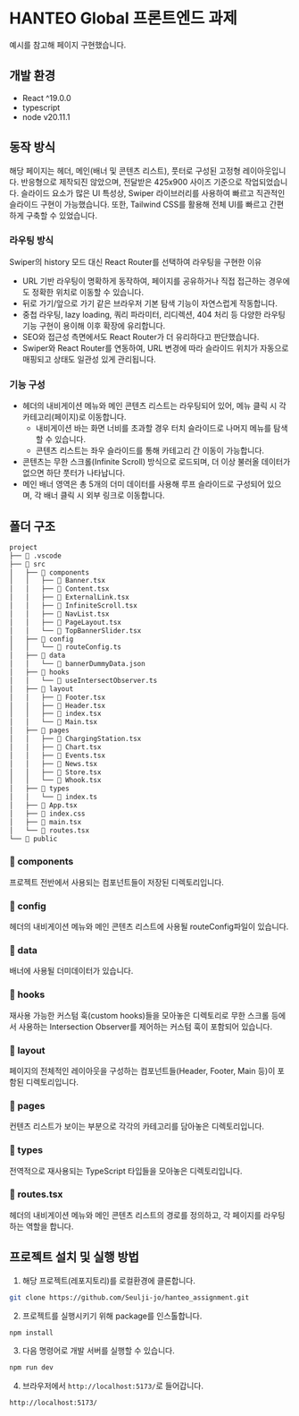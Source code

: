 # HANTEO Global 프론트엔드 과제

예시를 참고해 페이지 구현했습니다.

## 개발 환경

- React ^19.0.0
- typescript
- node v20.11.1

## 동작 방식

해당 페이지는 헤더, 메인(배너 및 콘텐츠 리스트), 풋터로 구성된 고정형 레이아웃입니다.
반응형으로 제작되진 않았으며, 전달받은 425x900 사이즈 기준으로 작업되었습니다.
슬라이드 요소가 많은 UI 특성상, Swiper 라이브러리를 사용하여 빠르고 직관적인 슬라이드 구현이 가능했습니다.
또한, Tailwind CSS를 활용해 전체 UI를 빠르고 간편하게 구축할 수 있었습니다.

### 라우팅 방식

Swiper의 history 모드 대신 React Router를 선택하여 라우팅을 구현한 이유

- URL 기반 라우팅이 명확하게 동작하여, 페이지를 공유하거나 직접 접근하는 경우에도 정확한 위치로 이동할 수 있습니다.
- 뒤로 가기/앞으로 가기 같은 브라우저 기본 탐색 기능이 자연스럽게 작동합니다.
- 중첩 라우팅, lazy loading, 쿼리 파라미터, 리디렉션, 404 처리 등 다양한 라우팅 기능 구현이 용이해 이후 확장에 유리합니다.
- SEO와 접근성 측면에서도 React Router가 더 유리하다고 판단했습니다.
- Swiper와 React Router를 연동하여, URL 변경에 따라 슬라이드 위치가 자동으로 매핑되고 상태도 일관성 있게 관리됩니다.

### 기능 구성

- 헤더의 내비게이션 메뉴와 메인 콘텐츠 리스트는 라우팅되어 있어, 메뉴 클릭 시 각 카테고리(페이지)로 이동합니다.
  - 내비게이션 바는 화면 너비를 초과할 경우 터치 슬라이드로 나머지 메뉴를 탐색할 수 있습니다.
  - 콘텐츠 리스트는 좌우 슬라이드를 통해 카테고리 간 이동이 가능합니다.
- 콘텐츠는 무한 스크롤(Infinite Scroll) 방식으로 로드되며, 더 이상 불러올 데이터가 없으면 하단 풋터가 나타납니다.
- 메인 배너 영역은 총 5개의 더미 데이터를 사용해 루프 슬라이드로 구성되어 있으며, 각 배너 클릭 시 외부 링크로 이동합니다.

## 폴더 구조

```bash
project
├── 📁 .vscode
├── 📁 src
│   ├── 📁 components
│   │   ├── 📄 Banner.tsx
│   │   ├── 📄 Content.tsx
│   │   ├── 📄 ExternalLink.tsx
│   │   ├── 📄 InfiniteScroll.tsx
│   │   ├── 📄 NavList.tsx
│   │   ├── 📄 PageLayout.tsx
│   │   └── 📄 TopBannerSlider.tsx
│   ├── 📁 config
│   │   └── 📄 routeConfig.ts
│   ├── 📁 data
│   │   └── 📄 bannerDummyData.json
│   ├── 📁 hooks
│   │   └── 📄 useIntersectObserver.ts
│   ├── 📁 layout
│   │   ├── 📄 Footer.tsx
│   │   ├── 📄 Header.tsx
│   │   ├── 📄 index.tsx
│   │   └── 📄 Main.tsx
│   ├── 📁 pages
│   │   ├── 📄 ChargingStation.tsx
│   │   ├── 📄 Chart.tsx
│   │   ├── 📄 Events.tsx
│   │   ├── 📄 News.tsx
│   │   ├── 📄 Store.tsx
│   │   └── 📄 Whook.tsx
│   ├── 📁 types
│   │   └── 📄 index.ts
│   ├── 📄 App.tsx
│   ├── 📄 index.css
│   ├── 📄 main.tsx
│   └── 📄 routes.tsx
└── 📁 public
```

### 📁 components

프로젝트 전반에서 사용되는 컴포넌트들이 저장된 디렉토리입니다.

### 📁 config

헤더의 내비게이션 메뉴와 메인 콘텐츠 리스트에 사용될 routeConfig파일이 있습니다.

### 📁 data

배너에 사용될 더미데이터가 있습니다.

### 📁 hooks

재사용 가능한 커스텀 훅(custom hooks)들을 모아놓은 디렉토리로 무한 스크롤 등에서 사용하는 Intersection Observer를 제어하는 커스텀 훅이 포함되어 있습니다.

### 📁 layout

페이지의 전체적인 레이아웃을 구성하는 컴포넌트들(Header, Footer, Main 등)이 포함된 디렉토리입니다.

### 📁 pages

컨텐츠 리스트가 보이는 부분으로 각각의 카테고리를 담아놓은 디렉토리입니다.

### 📁 types

전역적으로 재사용되는 TypeScript 타입들을 모아놓은 디렉토리입니다.

### 📄 routes.tsx

헤더의 내비게이션 메뉴와 메인 콘텐츠 리스트의 경로를 정의하고, 각 페이지를 라우팅하는 역할을 합니다.

## 프로젝트 설치 및 실행 방법

1. 해당 프로젝트(레포지토리)를 로컬환경에 클론합니다.

```bash
git clone https://github.com/Seulji-jo/hanteo_assignment.git
```

2. 프로젝트를 실행시키기 위해 package를 인스톨합니다.

```bash
npm install
```

3. 다음 명령어로 개발 서버를 실행할 수 있습니다.

```bash
npm run dev
```

4. 브라우저에서 `http://localhost:5173/`로 들어갑니다.<br>

```bash
http://localhost:5173/
```
